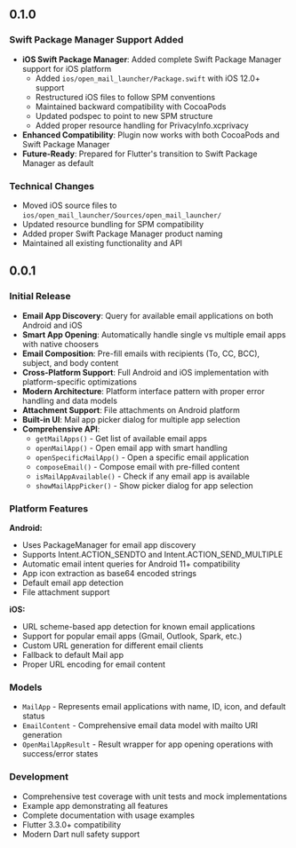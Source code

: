 ## 0.1.0

### Swift Package Manager Support Added

* **iOS Swift Package Manager**: Added complete Swift Package Manager support for iOS platform
  - Added `ios/open_mail_launcher/Package.swift` with iOS 12.0+ support
  - Restructured iOS files to follow SPM conventions
  - Maintained backward compatibility with CocoaPods
  - Updated podspec to point to new SPM structure
  - Added proper resource handling for PrivacyInfo.xcprivacy
* **Enhanced Compatibility**: Plugin now works with both CocoaPods and Swift Package Manager
* **Future-Ready**: Prepared for Flutter's transition to Swift Package Manager as default

### Technical Changes
- Moved iOS source files to `ios/open_mail_launcher/Sources/open_mail_launcher/`
- Updated resource bundling for SPM compatibility
- Added proper Swift Package Manager product naming
- Maintained all existing functionality and API

## 0.0.1

### Initial Release

* **Email App Discovery**: Query for available email applications on both Android and iOS
* **Smart App Opening**: Automatically handle single vs multiple email apps with native choosers
* **Email Composition**: Pre-fill emails with recipients (To, CC, BCC), subject, and body content
* **Cross-Platform Support**: Full Android and iOS implementation with platform-specific optimizations
* **Modern Architecture**: Platform interface pattern with proper error handling and data models
* **Attachment Support**: File attachments on Android platform
* **Built-in UI**: Mail app picker dialog for multiple app selection
* **Comprehensive API**: 
  - `getMailApps()` - Get list of available email apps
  - `openMailApp()` - Open email app with smart handling
  - `openSpecificMailApp()` - Open a specific email application
  - `composeEmail()` - Compose email with pre-filled content
  - `isMailAppAvailable()` - Check if any email app is available
  - `showMailAppPicker()` - Show picker dialog for app selection

### Platform Features

**Android:**
- Uses PackageManager for email app discovery
- Supports Intent.ACTION_SENDTO and Intent.ACTION_SEND_MULTIPLE
- Automatic email intent queries for Android 11+ compatibility
- App icon extraction as base64 encoded strings
- Default email app detection
- File attachment support

**iOS:**
- URL scheme-based app detection for known email applications
- Support for popular email apps (Gmail, Outlook, Spark, etc.)
- Custom URL generation for different email clients
- Fallback to default Mail app
- Proper URL encoding for email content

### Models
- `MailApp` - Represents email applications with name, ID, icon, and default status
- `EmailContent` - Comprehensive email data model with mailto URI generation
- `OpenMailAppResult` - Result wrapper for app opening operations with success/error states

### Development
- Comprehensive test coverage with unit tests and mock implementations
- Example app demonstrating all features
- Complete documentation with usage examples
- Flutter 3.3.0+ compatibility
- Modern Dart null safety support
